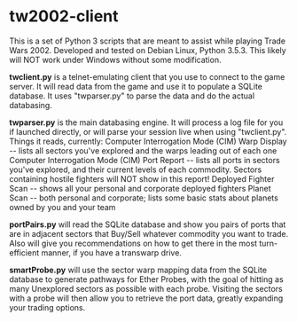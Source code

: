 # tw2002-client

This is a set of Python 3 scripts that are meant to assist while playing Trade Wars 2002. 
Developed and tested on Debian Linux, Python 3.5.3.  This likely will NOT work under Windows without some modification.

<B>twclient.py</B> is a telnet-emulating client that you use to connect to the game server.  It will read data from the game and use it to populate a SQLite database.  It uses "twparser.py" to parse the data and do the actual databasing.

<B>twparser.py</B> is the main databasing engine.  It will process a log file for you if launched directly, or will parse your session live when using "twclient.py".
Things it reads, currently:
Computer Interrogation Mode (CIM) Warp Display -- lists all sectors you've explored and the warps leading out of each one
Computer Interrogation Mode (CIM) Port Report -- lists all ports in sectors you've explored, and their current levels of each commodity.  Sectors containing hostile fighters will NOT show in this report!
Deployed Fighter Scan -- shows all your personal and corporate deployed fighters
Planet Scan -- both personal and corporate; lists some basic stats about planets owned by you and your team

<B>portPairs.py</B> will read the SQLite database and show you pairs of ports that are in adjacent sectors that Buy/Sell whatever commodity you want to trade.  Also will give you recommendations on how to get there in the most turn-efficient manner, if you have a transwarp drive.

<B>smartProbe.py</B> will use the sector warp mapping data from the SQLite database to generate pathways for Ether Probes, with the goal of hitting as many Unexplored sectors as possible with each probe.  Visiting the sectors with a probe will then allow you to retrieve the port data, greatly expanding your trading options.
